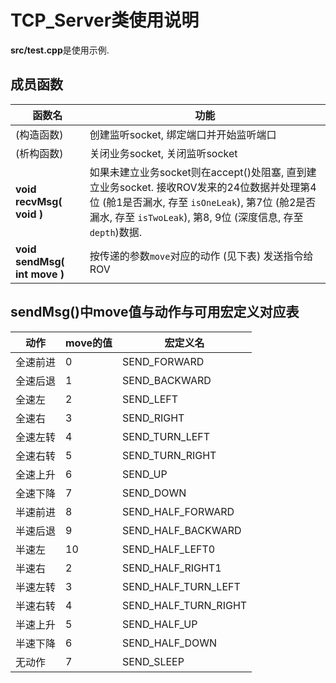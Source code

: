 # TCP_Server类使用说明

**src/test.cpp**是使用示例.

## 成员函数

|函数名|功能|
|-|-|
|(构造函数)|创建监听socket, 绑定端口并开始监听端口|
|(析构函数)|关闭业务socket, 关闭监听socket|
|**void recvMsg( void )**|如果未建立业务socket则在accept()处阻塞, 直到建立业务socket. 接收ROV发来的24位数据并处理第4位 (舱1是否漏水, 存至 `isOneLeak`), 第7位 (舱2是否漏水, 存至 `isTwoLeak`), 第8, 9位 (深度信息, 存至 `depth`)数据.|
|**void sendMsg( int move )**|按传递的参数`move`对应的动作 (见下表) 发送指令给ROV|

## sendMsg()中move值与动作与可用宏定义对应表

|动作|move的值|宏定义名|
|-|-|-|
|全速前进|0|SEND_FORWARD|
|全速后退|1|SEND_BACKWARD|
|全速左|2|SEND_LEFT|
|全速右|3|SEND_RIGHT|
|全速左转|4|SEND_TURN_LEFT|
|全速右转|5|SEND_TURN_RIGHT|
|全速上升|6|SEND_UP|
|全速下降|7|SEND_DOWN|
|半速前进|8|SEND_HALF_FORWARD|
|半速后退|9|SEND_HALF_BACKWARD|
|半速左|10|SEND_HALF_LEFT0|
|半速右|2|SEND_HALF_RIGHT1|
|半速左转|3|SEND_HALF_TURN_LEFT|
|半速右转|4|SEND_HALF_TURN_RIGHT|
|半速上升|5|SEND_HALF_UP|
|半速下降|6|SEND_HALF_DOWN|
|无动作|7|SEND_SLEEP|
